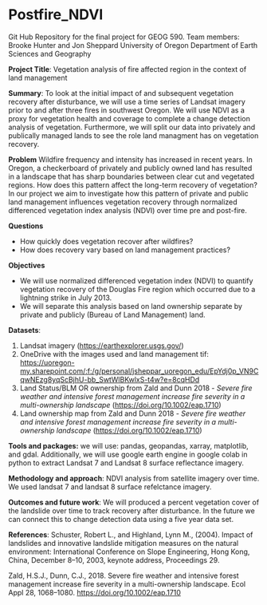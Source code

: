 # Postfire_NDVI
Git Hub Repository for the final project for GEOG 590. 
Team members: Brooke Hunter and Jon Sheppard
University of Oregon Department of Earth Sciences and Geography

**Project Title**: Vegetation analysis of fire affected region in the context of land management

**Summary**: To look at the initial impact of and subsequent vegetation recovery after disturbance, we will use a time series of Landsat imagery prior to and after three fires in southwest Oregon. We will use NDVI as a proxy for vegetation health and coverage to complete a change detection analysis of vegetation. Furthermore, we will split our data into privately and publically managed lands to see the role land managment has on vegetation recovery.

**Problem**
Wildfire frequency and intensity has increased in recent years. In Oregon, a checkerboard of privately and publicly owned land has resulted in a landscape that has sharp boundaries between clear cut and vegetated regions. How does this pattern affect the long-term recovery of vegetation? In our project we aim to investigate how this pattern of private and public land management influences vegetation recovery through normalized differenced vegetation index analysis (NDVI) over time pre and post-fire.

**Questions**
-	How quickly does vegetation recover after wildfires?
-	How does recovery vary based on land management practices? 

**Objectives**
-	We will use normalized differenced vegetation index (NDVI) to quantify vegetation recovery of the Douglas Fire region which occurred due to a lightning strike in July 2013. 
-	We will separate this analysis based on land ownership separate by private and publicly (Bureau of Land Management) land.


**Datasets**:  
1. Landsat imagery (https://earthexplorer.usgs.gov/)
2. OneDrive with the images used and land management tif: https://uoregon-my.sharepoint.com/:f:/g/personal/jsheppar_uoregon_edu/EpYdj0p_VN9CqwNEzg8yqScBjhU-bb_SwtWlBKwlxS-t4w?e=8cqHDd
3. Land Status/BLM OR ownership from Zald and Dunn 2018 - *Severe fire weather and intensive forest management increase fire severity in a multi-ownership landscape* (https://doi.org/10.1002/eap.1710)
4. Land ownership map from Zald and Dunn 2018 - *Severe fire weather and intensive forest management increase fire severity in a multi-ownership landscape* (https://doi.org/10.1002/eap.1710)

**Tools and packages:** we will use: pandas, geopandas, xarray, matplotlib, and gdal. Additionally, we will use google earth engine in google colab in python to extract Landsat 7 and Landsat 8 surface reflectance imagery.

**Methodology and approach**: NDVI analysis from satellite imagery over time. We used landsat 7 and landsat 8 surface refelctance imagery. 

**Outcomes and future work**: We will produced a percent vegetation cover of the landslide over time to track recovery after disturbance. In the future we can connect this to change detection data using a five year data set.

**References**:
Schuster, Robert L., and Highland, Lynn M., (2004). Impact of landslides and innovative landslide mitigation measures on the natural environment: International Conference on Slope Engineering, Hong Kong, China, December 8–10, 2003, keynote address, Proceedings 29.

Zald, H.S.J., Dunn, C.J., 2018. Severe fire weather and intensive forest management increase fire severity in a multi-ownership landscape. Ecol Appl 28, 1068–1080. https://doi.org/10.1002/eap.1710